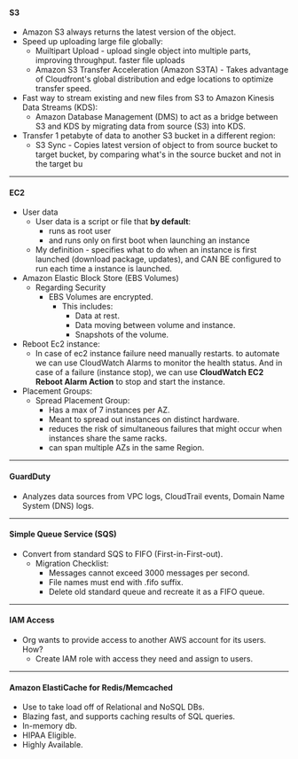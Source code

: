 #### **S3**
- Amazon S3 always returns the latest version of the object.
- Speed up uploading large file globally:
	- Muiltipart Upload - upload single object into multiple parts, improving throughput. faster file uploads
	- Amazon S3 Transfer Acceleration (Amazon S3TA) - Takes advantage of Cloudfront's global distribution and edge locations to optimize transfer speed.
- Fast way to stream existing and new files from S3 to Amazon Kinesis Data Streams (KDS):
	- Amazon Database Management (DMS) to act as a bridge between S3 and KDS by migrating data from source (S3) into KDS.
- Transfer 1 petabyte of data to another S3 bucket in a different region:
	- S3 Sync - Copies latest version of object to from source bucket to target bucket, by comparing what's in the source bucket and not in the target bu

---
#### **EC2**
- User data
	- User data is a script or file that **by default**:
		- runs as root user
		- and runs only on first boot when launching an instance
	- My definition - specifies what to do when an instance is first launched (download package, updates), and CAN BE configured to run each time a instance is launched.
- Amazon Elastic Block Store (EBS Volumes)
	- Regarding Security
		- EBS Volumes are encrypted.
			- This includes:
				- Data at rest.
				- Data moving between volume and instance.
				- Snapshots of the volume.
- Reboot Ec2 instance:
	- In case of ec2 instance failure need manually restarts. to automate we can use CloudWatch Alarms to monitor the health status. And in case of a failure (instance stop), we can use **CloudWatch EC2 Reboot Alarm Action** to stop and start the instance.
- Placement Groups:
	- Spread Placement Group:
		- Has a max of 7 instances per AZ.
		- Meant to spread out instances on distinct hardware.
		- reduces the risk of simultaneous failures that might occur when instances share the same racks.
		- can span multiple AZs in the same Region.

---
#### **GuardDuty**
- Analyzes data sources from VPC logs, CloudTrail events, Domain Name System (DNS) logs.

---
#### **Simple Queue Service (SQS)**
- Convert from standard SQS to FIFO (First-in-First-out).
	- Migration Checklist:
		- Messages cannot exceed 3000 messages per second.
		- File names must end with .fifo suffix.
		- Delete old standard queue and recreate it as a FIFO queue.

---
#### **IAM Access**
- Org wants to provide access to another AWS account for its users. How?
	- Create IAM role with access they need and assign to users.

---
#### **Amazon ElastiCache for Redis/Memcached**
- Use to take load off of Relational and NoSQL DBs.
- Blazing fast, and supports caching results of SQL queries.
- In-memory db.
- HIPAA Eligible.
- Highly Available.